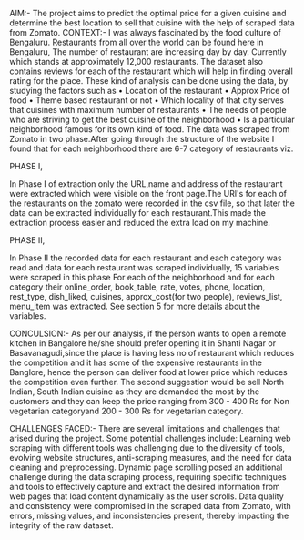 AIM:-
The project aims to predict the optimal price for a given cuisine and determine the best location to sell that cuisine with the help of scraped data from Zomato.
CONTEXT:-
I was always fascinated by the food culture of Bengaluru. Restaurants from all over the world can be found here in Bengaluru, The number of restaurant are increasing day by day. Currently which stands at approximately 12,000 restaurants.
The dataset also contains reviews for each of the restaurant which will help in finding overall rating for the place.
These kind of analysis can be done using the data, by studying the factors such as
• Location of the restaurant
• Approx Price of food
• Theme based restaurant or not
• Which locality of that city serves that cuisines with maximum number of restaurants
• The needs of people who are striving to get the best cuisine of the neighborhood
• Is a particular neighborhood famous for its own kind of food.
The data was scraped from Zomato in two phase.After going through the structure of the website I found that for each neighborhood there are 6-7 category of restaurants viz.

PHASE I,

In Phase I of extraction only the URL,name and address of the restaurant were extracted which were visible on the front page.The URl's for each of the restaurants on the zomato were recorded in the csv file,
so that later the data can be extracted individually for each restaurant.This made the extraction process easier and reduced the extra load on my machine.

PHASE II,

In Phase II the recorded data for each restaurant and each category was read and data for each restaurant was scraped individually, 15 variables were scraped in this phase For each of the neighborhood and for each category their online_order,
book_table, rate, votes, phone, location, rest_type, dish_liked, cuisines, approx_cost(for two people), reviews_list, menu_item was extracted. See section 5 for more details about the variables.

CONCULSION:-
As per our analysis, if the person wants to open a remote kitchen in Bangalore he/she should prefer opening it in Shanti Nagar or Basavanagudi,since the place is having less no of restaurant which reduces the competition and it has some of the expensive restaurants in the Banglore, hence the person can deliver food at lower price which reduces the competition even further.
The second suggestion would be sell North Indian, South Indian cuisine as they are demanded the most by the customers and they can keep the price ranging from 300 - 400 Rs for Non vegetarian categoryand 200 - 300 Rs for vegetarian category.

CHALLENGES FACED:-
There are several limitations and challenges that arised during the project. Some potential challenges include:
Learning web scraping with different tools was challenging due to the diversity of tools, evolving website structures, anti-scraping measures, and the need for data cleaning and preprocessing.
Dynamic page scrolling posed an additional challenge during the data scraping process, requiring specific techniques and tools to effectively capture and extract the desired information from web pages that load content dynamically as the user scrolls.
Data quality and consistency were compromised in the scraped data from Zomato, with errors, missing values, and inconsistencies present, thereby impacting the integrity of the raw dataset.




